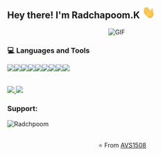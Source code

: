 
<h2> Hey there! I'm Radchapoom.K <img src="https://raw.githubusercontent.com/ABSphreak/ABSphreak/master/gifs/Hi.gif" width="30px"> </h2>
<!-- <img align='center' src='https://user-images.githubusercontent.com/5713670/87202985-820dcb80-c2b6-11ea-9f56-7ec461c497c3.gif' width='200"'> -->

<div align="center">
  <img height="270px" width="450px" alt="GIF" src="https://media.giphy.com/media/o0vwzuFwCGAFO/giphy.gif" />
</div>
  
<div>
  <h3> 💻 Languages and Tools </h3>
  <p>
   <img src="https://media.giphy.com/media/3rCcV6sC1o2GY/giphy.gif" width="50"><img src="https://media3.giphy.com/media/ln7z2eWriiQAllfVcn/200w.webp" width="50"><img src="https://i.giphy.com/media/LMt9638dO8dftAjtco/200.webp"   width="50"><img src="https://i.giphy.com/media/eNAsjO55tPbgaor7ma/200w.webp" width="50"><img src="https://i.giphy.com/media/IdyAQJVN2kVPNUrojM/200.webp" width="50"><img src="https://media3.giphy.com/media/kdFc8fubgS31b8DsVu/giphy.webp" width="50"><img src="https://media.giphy.com/media/SU2ic3wTfuC6JhD1lA/giphy.gif" width="50"><img src="https://media.giphy.com/media/kH1DBkPNyZPOk0BxrM/giphy.gif" width="100"><img src="https://media.giphy.com/media/SsCYf6DRFJrOpP0IoM/giphy.gif" width="70">
  <p>
</div> 
<br/>

<a href="https://github.com/AVS1508">
  <img height="180em" src="https://github-readme-stats.vercel.app/api?username=Radchapoom1009&theme=buefy&show_icons=true" />
  <img height="180em" src="https://github-readme-stats.vercel.app/api/top-langs/?username=Radchapoom1009&theme=buefy&layout=compact" />
</a>
<br/>

<h3 align="left">Support:</h3>
<p><a href="https://github.com/radchapoom1009/"> <img align="left" src="https://cdn.ko-fi.com/cdn/kofi3.png?v=3" height="50" width="210" alt="Radchpoom" /></a></p><br><br>

⭐️ From [AVS1508](https://github.com/AVS1508)
